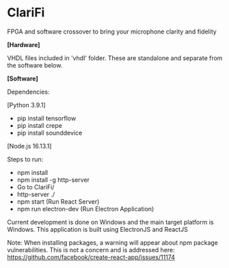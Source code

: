# ClariFi

FPGA and software crossover to bring your microphone clarity and fidelity

**[Hardware]**

VHDL files included in 'vhdl' folder. These are standalone and separate from the software below.

**[Software]**

Dependencies:

[Python 3.9.1]

- pip install tensorflow
- pip install crepe
- pip install sounddevice

[Node.js 16.13.1]

Steps to run:

- npm install
- npm install -g http-server
- Go to ClariFi/
- http-server ./
- npm start (Run React Server)
- npm run electron-dev (Run Electron Application)

Current development is done on Windows and the main target platform is Windows. This application is built using ElectronJS and ReactJS

Note: When installing packages, a warning will appear about npm package vulnerabilities. This is not a concern and is addressed here: https://github.com/facebook/create-react-app/issues/11174
